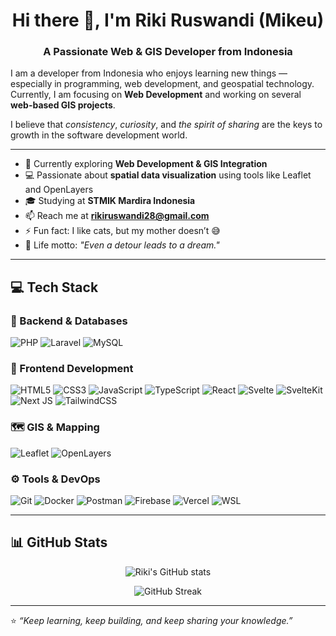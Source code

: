 <h1 align="center">Hi there 👋, I'm Riki Ruswandi (Mikeu)</h1>
<h3 align="center">A Passionate Web & GIS Developer from Indonesia</h3>

I am a developer from Indonesia who enjoys learning new things — especially in programming, web development, and geospatial technology.  
Currently, I am focusing on **Web Development** and working on several **web-based GIS projects**.

I believe that *consistency*, *curiosity*, and *the spirit of sharing* are the keys to growth in the software development world.

---

- 🌱 Currently exploring **Web Development & GIS Integration**
- 💻 Passionate about **spatial data visualization** using tools like Leaflet and OpenLayers
- 🎓 Studying at **STMIK Mardira Indonesia**
- 📫 Reach me at **rikiruswandi28@gmail.com**
- ⚡ Fun fact: I like cats, but my mother doesn’t 😅
- 🚀 Life motto: *"Even a detour leads to a dream."*

---

## 💻 Tech Stack

### 🧠 Backend & Databases  
![PHP](https://img.shields.io/badge/php-%23777BB4.svg?style=flat&logo=php&logoColor=white)
![Laravel](https://img.shields.io/badge/laravel-%23FF2D20.svg?style=flat&logo=laravel&logoColor=white)
![MySQL](https://img.shields.io/badge/mysql-4479A1.svg?style=flat&logo=mysql&logoColor=white)

### 🎨 Frontend Development  
![HTML5](https://img.shields.io/badge/html5-%23E34F26.svg?style=flat&logo=html5&logoColor=white)
![CSS3](https://img.shields.io/badge/css3-%231572B6.svg?style=flat&logo=css3&logoColor=white)
![JavaScript](https://img.shields.io/badge/javascript-%23323330.svg?style=flat&logo=javascript&logoColor=%23F7DF1E)
![TypeScript](https://img.shields.io/badge/typescript-%23007ACC.svg?style=flat&logo=typescript&logoColor=white)
![React](https://img.shields.io/badge/react-%2320232a.svg?style=flat&logo=react&logoColor=%2361DAFB)
![Svelte](https://img.shields.io/badge/svelte-%23FF3E00.svg?style=flat&logo=svelte&logoColor=white)
![SvelteKit](https://img.shields.io/badge/sveltekit-%23FF3E00.svg?style=flat&logo=svelte&logoColor=white)
![Next JS](https://img.shields.io/badge/Next-black?style=flat&logo=next.js&logoColor=white)
![TailwindCSS](https://img.shields.io/badge/tailwindcss-%2306B6D4.svg?style=flat&logo=tailwind-css&logoColor=white)

### 🗺️ GIS & Mapping  
![Leaflet](https://img.shields.io/badge/leaflet-199900?style=flat&logo=leaflet&logoColor=white)
![OpenLayers](https://img.shields.io/badge/openlayers-1F6FEB?style=flat&logo=openlayers&logoColor=white)

### ⚙️ Tools & DevOps  
![Git](https://img.shields.io/badge/git-fc6d26.svg?style=flat&logo=git&logoColor=white)
![Docker](https://img.shields.io/badge/docker-%230db7ed.svg?style=flat&logo=docker&logoColor=white)
![Postman](https://img.shields.io/badge/Postman-FF6C37?style=flat&logo=postman&logoColor=white)
![Firebase](https://img.shields.io/badge/firebase-%23FFCA28.svg?style=flat&logo=firebase&logoColor=black)
![Vercel](https://img.shields.io/badge/vercel-%23000000.svg?style=flat&logo=vercel&logoColor=white)
![WSL](https://img.shields.io/badge/WSL-2E8B57?style=flat&logo=windows&logoColor=white)

---

## 📊 GitHub Stats

<p align="center">
  <img src="https://github-readme-stats.vercel.app/api?username=mikeu-dev&show_icons=true&theme=radical" alt="Riki's GitHub stats" />
</p>

<p align="center">
  <img src="https://github-readme-streak-stats.herokuapp.com/?user=mikeu-dev&theme=radical" alt="GitHub Streak" />
</p>

---

⭐️ *“Keep learning, keep building, and keep sharing your knowledge.”*
